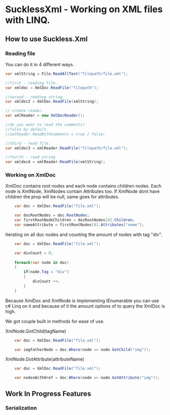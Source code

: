 # SucklessXml - Working on XML files with LINQ.

## How to use Suckless.Xml
### Reading file
You can do it in 4 different ways.

```c#
var xmlString = File.ReadAllText("filepath/file.xml");

//first - reading file.
var xmldoc = XmlDoc.ReadFile("filepath");

//second - reading string.
var xmldoc2 = XmlDoc.ReadFile(xmlString);

// create reader.
var xmlReader = new XmlDocReader();

//do you want to read the comments?
//false by default.
//xmlReader.ReadWithComments = true / false;

//third - read file.
var xmldoc3 = xmlReader.ReadFile("filepath/file.xml");

//fourth - read string.
var xmldoc4 = xmlReader.ReadFile(xmlString);
```

### Working on XmlDoc

XmlDoc contains root nodes and each node contains children nodes.
Each node is XmlNode, XmlNodes contain Attributes too.
If XmlNode dont have children the prop will be null, same goes for attributes.

```c#
    var doc = XmlDoc.ReadFile("file.xml");

    var docRootNodes = doc.RootNodes;
    var firstRootNodeChildren = docRootNodes[0].Children;
    var nameAttribute = firstRootNodes[0].Attributes["name"];
```

Iterating on all doc nodes and counting the amount of nodes with tag "div".

```c#
    var doc = XmlDoc.ReadFile("file.xml");

    var divCount = 0;
    
    foreach(var node in doc) 
    {
        if(node.Tag = "div")
        {
            divCount ++;
        }
    }
```

Because XmlDoc and XmlNode is implementing IEnumerable<Node> you can use c# Linq on it and
because of it the amount options of to query the XmlDoc is high.

We got couple built in methods for ease of use.

XmlNode.GotChild(tagName)

```c#
    var doc = XmlDoc.ReadFile("file.xml");

    var imgFatherNode = doc.Where(node => node.GotChild("img"));
```

XmlNode.GotAttribute(attributeName)

```c#
    var doc = XmlDoc.ReadFile("file.xml");

    var nodesWithHref = doc.Where(node => node.GotAttribute("img"));
```

## Work In Progress Features

### Serialization